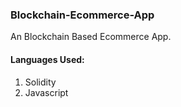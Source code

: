 ### Blockchain-Ecommerce-App ###
An Blockchain Based Ecommerce App.

#### Languages Used: ####

1. Solidity
2. Javascript



